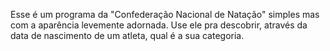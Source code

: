 Esse é um programa da "Confederação Nacional de Natação" simples mas com a aparência levemente adornada. Use ele pra descobrir, através da data de nascimento de um atleta, qual é a sua categoria.
